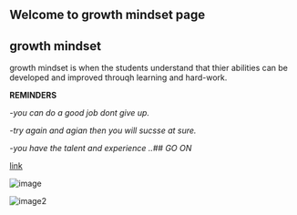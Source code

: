## Welcome to growth mindset page
## growth mindset

growth mindset is when the students understand that thier abilities can be developed and improved throuqh learning and hard-work.

**REMINDERS**

*-you can do a good job dont give up.*

*-try again and agian then you will sucsse at sure.*

*-you have the talent and experience ..## GO ON*

[link](https://www.mindsetworks.com/science/)

![image](https://encrypted-tbn0.gstatic.com/images?q=tbn%3AANd9GcTUYTIt2olA9IWPNGquEX5lilRCsicuX-5CStNNyijhbnpUJy69)


![image2](https://encrypted-tbn0.gstatic.com/images?q=tbn%3AANd9GcRrv-xdAl3emALeWrenQessTkVu-nOvHQ2jBX52J6VH9Py6pmeY)


